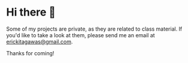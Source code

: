 # Hi there 👋

Some of my projects are private, as they are related to class material. If you'd like to take a look at them, please send me an email at [erickitagawas@gmail.com](mailto:erickitagawas@gmail.com).

Thanks for coming!

<!--
**eric-kitagawa/eric-kitagawa** is a ✨ _special_ ✨ repository because its `README.md` (this file) appears on your GitHub profile.

Here are some ideas to get you started:

- 🔭 I’m currently working on ..
- 🌱 I’m currently learning ...
- 👯 I’m looking to collaborate on ...
- 🤔 I’m looking for help with ...
- 💬 Ask me about ...
- 📫 How to reach me: ...
- 😄 Pronouns: ...
- ⚡ Fun fact: ...
-->
